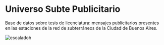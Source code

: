 # Universo Subte Publicitario
Base de datos sobre tesis de licenciatura: mensajes publicitarios presentes en las estaciones de la red de subterráneos de la Ciudad de Buenos Aires.

![escaladoh](https://user-images.githubusercontent.com/63526272/189772494-fd6dd6b1-dcbb-4b17-bd85-74184d56bac0.png)
